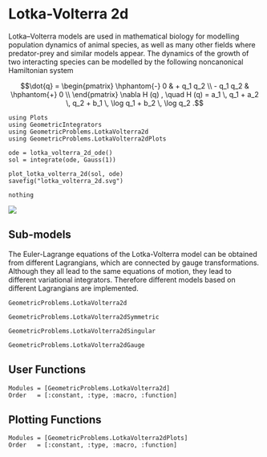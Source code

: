 # Lotka-Volterra 2d

Lotka–Volterra models are used in mathematical biology for modelling population dynamics of animal species, as well as many other fields where predator-prey and similar models appear. The dynamics of the growth of two interacting species can be modelled by the following noncanonical Hamiltonian system
```math
\dot{q} = \begin{pmatrix}
\hphantom{-} 0 & + q_1 q_2 \\
- q_1 q_2 & \hphantom{+} 0 \\
\end{pmatrix}
\nabla H (q) ,
\quad
H (q) = a_1 \, q_1 + a_2 \, q_2 + b_1 \, \log q_1 + b_2 \, \log q_2 .
```

```@eval
using Plots
using GeometricIntegrators
using GeometricProblems.LotkaVolterra2d
using GeometricProblems.LotkaVolterra2dPlots

ode = lotka_volterra_2d_ode()
sol = integrate(ode, Gauss(1))

plot_lotka_volterra_2d(sol, ode)
savefig("lotka_volterra_2d.svg")

nothing
```

![](lotka_volterra_2d.svg)



## Sub-models

The Euler-Lagrange equations of the Lotka-Volterra model can be obtained from different Lagrangians, which are connected by gauge transformations.
Although they all lead to the same equations of motion, they lead to different variational integrators. Therefore different models based on different Lagrangians are implemented.

```@docs
GeometricProblems.LotkaVolterra2d
```

```@docs
GeometricProblems.LotkaVolterra2dSymmetric
```

```@docs
GeometricProblems.LotkaVolterra2dSingular
```

```@docs
GeometricProblems.LotkaVolterra2dGauge
```


## User Functions

```@autodocs
Modules = [GeometricProblems.LotkaVolterra2d]
Order   = [:constant, :type, :macro, :function]
```

## Plotting Functions

```@autodocs
Modules = [GeometricProblems.LotkaVolterra2dPlots]
Order   = [:constant, :type, :macro, :function]
```
